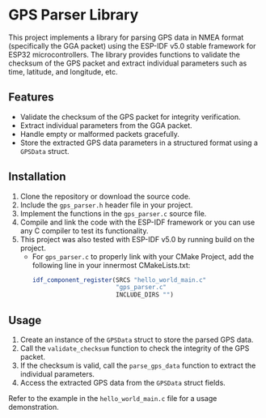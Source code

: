 # GPS Parser Library

This project implements a library for parsing GPS data in NMEA format (specifically the GGA packet) using the ESP-IDF v5.0 stable framework for ESP32 microcontrollers. The library provides functions to validate the checksum of the GPS packet and extract individual parameters such as time, latitude, and longitude, etc.

## Features

- Validate the checksum of the GPS packet for integrity verification.
- Extract individual parameters from the GGA packet.
- Handle empty or malformed packets gracefully.
- Store the extracted GPS data parameters in a structured format using a `GPSData` struct.

## Installation

1. Clone the repository or download the source code.
2. Include the `gps_parser.h` header file in your project.
3. Implement the functions in the `gps_parser.c` source file.
4. Compile and link the code with the ESP-IDF framework or you can use any C compiler to test its functionality.
5. This project was also tested with ESP-IDF v5.0 by running build on the project.
   - For `gps_parser.c` to properly link with your CMake Project, add the following line in your innermost CMakeLists.txt:
     ```cmake
     idf_component_register(SRCS "hello_world_main.c"
                            "gps_parser.c"
                            INCLUDE_DIRS "")
     ```

## Usage

1. Create an instance of the `GPSData` struct to store the parsed GPS data.
2. Call the `validate_checksum` function to check the integrity of the GPS packet.
3. If the checksum is valid, call the `parse_gps_data` function to extract the individual parameters.
4. Access the extracted GPS data from the `GPSData` struct fields.

Refer to the example in the `hello_world_main.c` file for a usage demonstration.

